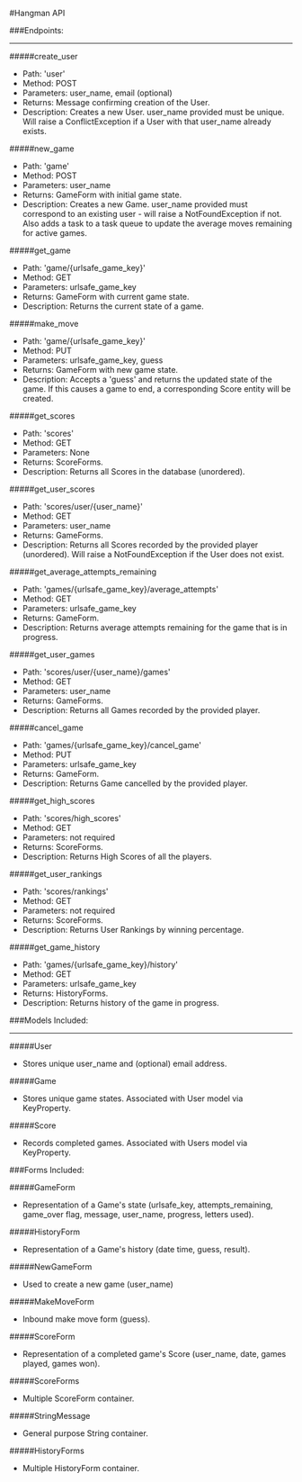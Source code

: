 #Hangman API


###Endpoints:

---

#####create_user

   - Path: 'user'
   - Method: POST
   - Parameters: user_name, email (optional)
   - Returns: Message confirming creation of the User.
   - Description: Creates a new User. user_name provided must be unique. Will raise a ConflictException if a User with that user_name already exists.

#####new_game

   - Path: 'game'
   - Method: POST
   - Parameters: user_name
   - Returns: GameForm with initial game state.
   - Description: Creates a new Game. user_name provided must correspond to an existing user - will raise a NotFoundException if not. Also adds a task to a task queue to update the average moves remaining for active games.

#####get_game

   - Path: 'game/{urlsafe_game_key}'
   - Method: GET
   - Parameters: urlsafe_game_key
   - Returns: GameForm with current game state.
   - Description: Returns the current state of a game.

#####make_move

   - Path: 'game/{urlsafe_game_key}'
   - Method: PUT
   - Parameters: urlsafe_game_key, guess
   - Returns: GameForm with new game state.
   - Description: Accepts a 'guess' and returns the updated state of the game. If this causes a game to end, a corresponding Score entity will be created.

#####get_scores

   - Path: 'scores'
   - Method: GET
   - Parameters: None
   - Returns: ScoreForms.
   - Description: Returns all Scores in the database (unordered).

#####get_user_scores

   - Path: 'scores/user/{user_name}'
   - Method: GET
   - Parameters: user_name
   - Returns: GameForms.
   - Description: Returns all Scores recorded by the provided player (unordered). Will raise a NotFoundException if the User does not exist.

#####get_average_attempts_remaining

   - Path: 'games/{urlsafe_game_key}/average_attempts'
   - Method: GET
   - Parameters: urlsafe_game_key
   - Returns: GameForm.
   - Description: Returns average attempts remaining for the game that is in progress.
   
#####get_user_games

   - Path: 'scores/user/{user_name}/games'
   - Method: GET
   - Parameters: user_name
   - Returns: GameForms.
   - Description: Returns all Games recorded by the provided player.
   
#####cancel_game

   - Path: 'games/{urlsafe_game_key}/cancel_game'
   - Method: PUT
   - Parameters: urlsafe_game_key
   - Returns: GameForm.
   - Description: Returns Game cancelled by the provided player.
   
#####get_high_scores

   - Path: 'scores/high_scores'
   - Method: GET
   - Parameters: not required
   - Returns: ScoreForms.
   - Description: Returns High Scores of all the players.
   
#####get_user_rankings

   - Path: 'scores/rankings'
   - Method: GET
   - Parameters: not required
   - Returns: ScoreForms.
   - Description: Returns User Rankings by winning percentage.
   
#####get_game_history

   - Path: 'games/{urlsafe_game_key}/history'
   - Method: GET
   - Parameters: urlsafe_game_key
   - Returns: HistoryForms.
   - Description: Returns history of the game in progress.
   
###Models Included:

---

#####User

- Stores unique user_name and (optional) email address.

#####Game

- Stores unique game states. Associated with User model via KeyProperty.

#####Score

- Records completed games. Associated with Users model via KeyProperty.

###Forms Included:

#####GameForm

- Representation of a Game's state (urlsafe_key, attempts_remaining, game_over flag, message, user_name, progress, letters used).

#####HistoryForm

- Representation of a Game's history (date time, guess, result).

#####NewGameForm

- Used to create a new game (user_name)

#####MakeMoveForm

- Inbound make move form (guess).

#####ScoreForm

- Representation of a completed game's Score (user_name, date, games played, games won).

#####ScoreForms

- Multiple ScoreForm container.

#####StringMessage

- General purpose String container.

#####HistoryForms

- Multiple HistoryForm container.